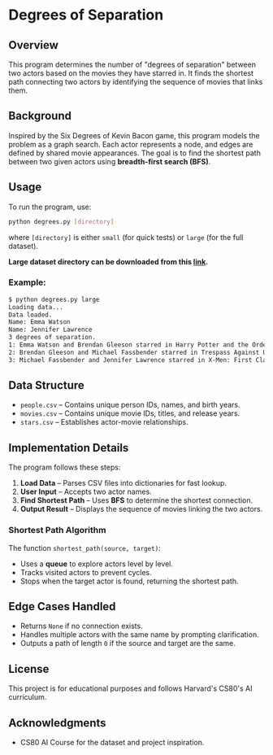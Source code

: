 # Degrees of Separation

## Overview
This program determines the number of "degrees of separation" between two actors based on the movies they have starred in. It finds the shortest path connecting two actors by identifying the sequence of movies that links them.

## Background
Inspired by the Six Degrees of Kevin Bacon game, this program models the problem as a graph search. Each actor represents a node, and edges are defined by shared movie appearances. The goal is to find the shortest path between two given actors using **breadth-first search (BFS)**.

## Usage
To run the program, use:
```sh
python degrees.py [directory]
```
where `[directory]` is either `small` (for quick tests) or `large` (for the full dataset).

**Large dataset directory can be downloaded from this [link](https://drive.google.com/drive/folders/1dAZzqmJ-qkg73bd2cbqw6n4OWWxeI86l?usp=sharing).**

### Example:
```sh
$ python degrees.py large
Loading data...
Data loaded.
Name: Emma Watson
Name: Jennifer Lawrence
3 degrees of separation.
1: Emma Watson and Brendan Gleeson starred in Harry Potter and the Order of the Phoenix
2: Brendan Gleeson and Michael Fassbender starred in Trespass Against Us
3: Michael Fassbender and Jennifer Lawrence starred in X-Men: First Class
```

## Data Structure
- `people.csv` – Contains unique person IDs, names, and birth years.
- `movies.csv` – Contains unique movie IDs, titles, and release years.
- `stars.csv` – Establishes actor-movie relationships.

## Implementation Details
The program follows these steps:
1. **Load Data** – Parses CSV files into dictionaries for fast lookup.
2. **User Input** – Accepts two actor names.
3. **Find Shortest Path** – Uses **BFS** to determine the shortest connection.
4. **Output Result** – Displays the sequence of movies linking the two actors.

### Shortest Path Algorithm
The function `shortest_path(source, target)`:
- Uses a **queue** to explore actors level by level.
- Tracks visited actors to prevent cycles.
- Stops when the target actor is found, returning the shortest path.

## Edge Cases Handled
- Returns `None` if no connection exists.
- Handles multiple actors with the same name by prompting clarification.
- Outputs a path of length `0` if the source and target are the same.

## License
This project is for educational purposes and follows Harvard's CS80's AI curriculum.

## Acknowledgments
- CS80 AI Course for the dataset and project inspiration.


